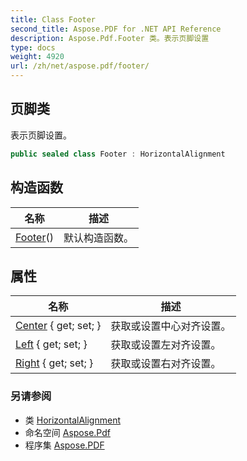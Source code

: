 ```yaml
---
title: Class Footer
second_title: Aspose.PDF for .NET API Reference
description: Aspose.Pdf.Footer 类。表示页脚设置
type: docs
weight: 4920
url: /zh/net/aspose.pdf/footer/
---
```

## 页脚类

表示页脚设置。

```csharp
public sealed class Footer : HorizontalAlignment
```

## 构造函数

| 名称 | 描述 |
| --- | --- |
| [Footer](footer/)() | 默认构造函数。 |

## 属性

| 名称 | 描述 |
| --- | --- |
| [Center](../../aspose.pdf/headerfootersettings.horizontalalignment/center) { get; set; } | 获取或设置中心对齐设置。 |
| [Left](../../aspose.pdf/headerfootersettings.horizontalalignment/left) { get; set; } | 获取或设置左对齐设置。 |
| [Right](../../aspose.pdf/headerfootersettings.horizontalalignment/right) { get; set; } | 获取或设置右对齐设置。 |

### 另请参阅

* 类 [HorizontalAlignment](../headerfootersettings.horizontalalignment/)
* 命名空间 [Aspose.Pdf](../../aspose.pdf/)
* 程序集 [Aspose.PDF](../../)